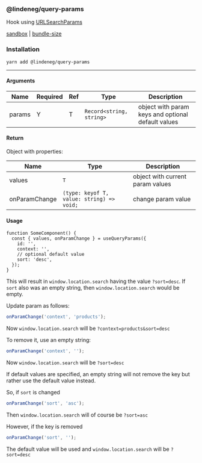 ### @lindeneg/query-params

Hook using [URLSearchParams](https://developer.mozilla.org/en-US/docs/Web/API/URLSearchParams)

[sandbox](https://codesandbox.io/s/lindeneg-query-params-rnmi9?file=/src/App.tsx) | [bundle-size](https://bundlephobia.com/package/@lindeneg/query-params)

### Installation

`yarn add @lindeneg/query-params`

---

#### Arguments

| Name   | Required | Ref | Type                     | Description                                        |
| ------ | -------- | --- | ------------------------ | -------------------------------------------------- |
| params | Y        | T   | `Record<string, string>` | object with param keys and optional default values |

#### Return

Object with properties:

| Name          | Type                                      | Description                      |
| ------------- | ----------------------------------------- | -------------------------------- |
| values        | `T`                                       | object with current param values |
| onParamChange | `(type: keyof T, value: string) => void;` | change param value               |

#### Usage

```tsx
function SomeComponent() {
  const { values, onParamChange } = useQueryParams({
    id: '',
    context: '',
    // optional default value
    sort: 'desc',
  });
}
```

This will result in `window.location.search` having the value `?sort=desc`. If `sort` also was an empty string, then `window.location.search` would be empty.

Update param as follows:

```ts
onParamChange('context', 'products');
```

Now `window.location.search` will be `?context=products&sort=desc`

To remove it, use an empty string:

```ts
onParamChange('context', '');
```

Now `window.location.search` will be `?sort=desc`

If default values are specified, an empty string will not remove the key but rather use the default value instead.

So, if `sort` is changed

```ts
onParamChange('sort', 'asc');
```

Then `window.location.search` will of course be `?sort=asc`

However, if the key is removed

```ts
onParamChange('sort', '');
```

The default value will be used and `window.location.search` will be `?sort=desc`
